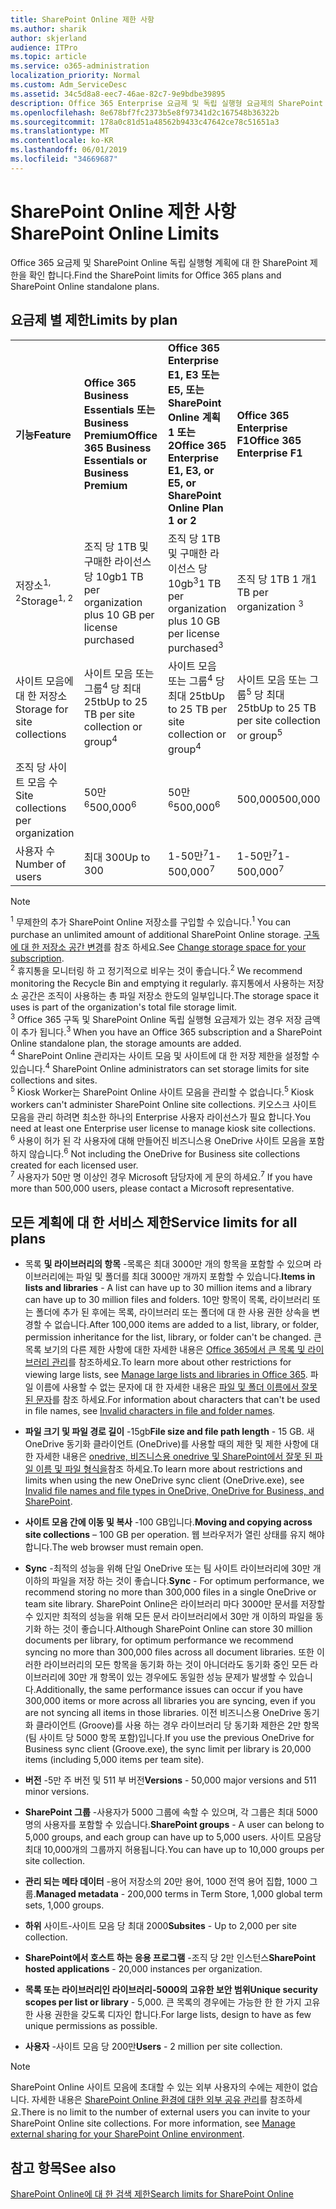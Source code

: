 ```yaml
---
title: SharePoint Online 제한 사항
ms.author: sharik
author: skjerland
audience: ITPro
ms.topic: article
ms.service: o365-administration
localization_priority: Normal
ms.custom: Adm_ServiceDesc
ms.assetid: 34c5d8a8-eec7-46ae-82c7-9e9bdbe39895
description: Office 365 Enterprise 요금제 및 독립 실행형 요금제의 SharePoint Online 제한 사항에 대해 알아봅니다.
ms.openlocfilehash: 8e678bf7fc2373b5e8f97341d2c167548b36322b
ms.sourcegitcommit: 178a0c81d51a48562b9433c47642ce78c51651a3
ms.translationtype: MT
ms.contentlocale: ko-KR
ms.lasthandoff: 06/01/2019
ms.locfileid: "34669687"
---
```

# <a name="sharepoint-online-limits"></a><span data-ttu-id="4dfda-103">SharePoint Online 제한 사항</span><span class="sxs-lookup"><span data-stu-id="4dfda-103">SharePoint Online Limits</span></span>

<span data-ttu-id="4dfda-104">Office 365 요금제 및 SharePoint Online 독립 실행형 계획에 대 한 SharePoint 제한을 확인 합니다.</span><span class="sxs-lookup"><span data-stu-id="4dfda-104">Find the SharePoint limits for Office 365 plans and SharePoint Online standalone plans.</span></span>
  
## <a name="limits-by-plan"></a><span data-ttu-id="4dfda-105">요금제 별 제한</span><span class="sxs-lookup"><span data-stu-id="4dfda-105">Limits by plan</span></span>

|||||
|:-----|:-----|:-----|:-----|
|<span data-ttu-id="4dfda-106">**기능**</span><span class="sxs-lookup"><span data-stu-id="4dfda-106">**Feature**</span></span> <br/> |<span data-ttu-id="4dfda-107">**Office 365 Business Essentials 또는 Business Premium**</span><span class="sxs-lookup"><span data-stu-id="4dfda-107">**Office 365 Business Essentials or Business Premium**</span></span> <br/> |<span data-ttu-id="4dfda-108">**Office 365 Enterprise E1, E3 또는 E5, 또는 SharePoint Online 계획 1 또는 2**</span><span class="sxs-lookup"><span data-stu-id="4dfda-108">**Office 365 Enterprise E1, E3, or E5, or SharePoint Online Plan 1 or 2**</span></span> <br/> | <span data-ttu-id="4dfda-109">**Office 365 Enterprise F1**</span><span class="sxs-lookup"><span data-stu-id="4dfda-109">**Office 365 Enterprise F1**</span></span> <br/> |
|<span data-ttu-id="4dfda-110">저장소<sup>1, 2</sup></span><span class="sxs-lookup"><span data-stu-id="4dfda-110">Storage<sup>1, 2</sup></span></span> <br/> |<span data-ttu-id="4dfda-111">조직 당 1TB 및 구매한 라이선스 당 10gb</span><span class="sxs-lookup"><span data-stu-id="4dfda-111">1 TB per organization plus 10 GB per license purchased</span></span>  <br/> |<span data-ttu-id="4dfda-112">조직 당 1TB 및 구매한 라이선스 당 10gb<sup>3</sup></span><span class="sxs-lookup"><span data-stu-id="4dfda-112">1 TB per organization plus 10 GB per license purchased<sup>3</sup></span></span> <br/> |<span data-ttu-id="4dfda-113">조직 당 1TB 1 <sup></sup> 개</span><span class="sxs-lookup"><span data-stu-id="4dfda-113">1 TB per organization <sup>3</sup></span></span> <br/> |
|<span data-ttu-id="4dfda-114">사이트 모음에 대 한 저장소</span><span class="sxs-lookup"><span data-stu-id="4dfda-114">Storage for site collections</span></span>  <br/> |<span data-ttu-id="4dfda-115">사이트 모음 또는 그룹<sup>4</sup> 당 최대 25tb</span><span class="sxs-lookup"><span data-stu-id="4dfda-115">Up to 25 TB per site collection or group<sup>4</sup></span></span> <br/> |<span data-ttu-id="4dfda-116">사이트 모음 또는 그룹<sup>4</sup> 당 최대 25tb</span><span class="sxs-lookup"><span data-stu-id="4dfda-116">Up to 25 TB per site collection or group<sup>4</sup></span></span> <br/> |<span data-ttu-id="4dfda-117">사이트 모음 또는 그룹<sup>5</sup> 당 최대 25tb</span><span class="sxs-lookup"><span data-stu-id="4dfda-117">Up to 25 TB per site collection or group<sup>5</sup></span></span> <br/> |
|<span data-ttu-id="4dfda-118">조직 당 사이트 모음 수</span><span class="sxs-lookup"><span data-stu-id="4dfda-118">Site collections per organization</span></span>  <br/> |<span data-ttu-id="4dfda-119">50만<sup>6</sup></span><span class="sxs-lookup"><span data-stu-id="4dfda-119">500,000<sup>6</sup></span></span> <br/> |<span data-ttu-id="4dfda-120">50만<sup>6</sup></span><span class="sxs-lookup"><span data-stu-id="4dfda-120">500,000<sup>6</sup></span></span> <br/> |<span data-ttu-id="4dfda-121">500,000</span><span class="sxs-lookup"><span data-stu-id="4dfda-121">500,000</span></span><br/> |
|<span data-ttu-id="4dfda-122">사용자 수</span><span class="sxs-lookup"><span data-stu-id="4dfda-122">Number of users</span></span>  <br/> |<span data-ttu-id="4dfda-123">최대 300</span><span class="sxs-lookup"><span data-stu-id="4dfda-123">Up to 300</span></span>  <br/> |<span data-ttu-id="4dfda-124">1-50만<sup>7</sup></span><span class="sxs-lookup"><span data-stu-id="4dfda-124">1- 500,000<sup>7</sup></span></span> <br/> |<span data-ttu-id="4dfda-125">1-50만<sup>7</sup></span><span class="sxs-lookup"><span data-stu-id="4dfda-125">1- 500,000<sup>7</sup></span></span> <br/> |
   
> [!NOTE]
> <span data-ttu-id="4dfda-126"><sup>1</sup> 무제한의 추가 SharePoint Online 저장소를 구입할 수 있습니다.</span><span class="sxs-lookup"><span data-stu-id="4dfda-126"><sup>1</sup> You can purchase an unlimited amount of additional SharePoint Online storage.</span></span> <span data-ttu-id="4dfda-127">[구독에 대 한 저장소 공간 변경](https://support.office.com/article/96EA3533-DE64-4B01-839A-C560875A662C)를 참조 하세요.</span><span class="sxs-lookup"><span data-stu-id="4dfda-127">See [Change storage space for your subscription](https://support.office.com/article/96EA3533-DE64-4B01-839A-C560875A662C).</span></span> 
<br/><span data-ttu-id="4dfda-128"><sup>2</sup> 휴지통을 모니터링 하 고 정기적으로 비우는 것이 좋습니다.</span><span class="sxs-lookup"><span data-stu-id="4dfda-128"><sup>2</sup> We recommend monitoring the Recycle Bin and emptying it regularly.</span></span> <span data-ttu-id="4dfda-129">휴지통에서 사용하는 저장소 공간은 조직이 사용하는 총 파일 저장소 한도의 일부입니다.</span><span class="sxs-lookup"><span data-stu-id="4dfda-129">The storage space it uses is part of the organization's total file storage limit.</span></span> 
<br/> <span data-ttu-id="4dfda-130"><sup>3</sup> Office 365 구독 및 SharePoint Online 독립 실행형 요금제가 있는 경우 저장 금액이 추가 됩니다.</span><span class="sxs-lookup"><span data-stu-id="4dfda-130"><sup>3</sup> When you have an Office 365 subscription and a SharePoint Online standalone plan, the storage amounts are added.</span></span> 
<br/><span data-ttu-id="4dfda-131"><sup>4</sup> SharePoint Online 관리자는 사이트 모음 및 사이트에 대 한 저장 제한을 설정할 수 있습니다.</span><span class="sxs-lookup"><span data-stu-id="4dfda-131"><sup>4</sup> SharePoint Online administrators can set storage limits for site collections and sites.</span></span>
<br/> <span data-ttu-id="4dfda-132"><sup>5</sup> Kiosk Worker는 SharePoint Online 사이트 모음을 관리할 수 없습니다.</span><span class="sxs-lookup"><span data-stu-id="4dfda-132"><sup>5</sup> Kiosk workers can't administer SharePoint Online site collections.</span></span> <span data-ttu-id="4dfda-133">키오스크 사이트 모음을 관리 하려면 최소한 하나의 Enterprise 사용자 라이선스가 필요 합니다.</span><span class="sxs-lookup"><span data-stu-id="4dfda-133">You need at least one Enterprise user license to manage kiosk site collections.</span></span> 
<br/> <span data-ttu-id="4dfda-134"><sup>6</sup> 사용이 허가 된 각 사용자에 대해 만들어진 비즈니스용 OneDrive 사이트 모음을 포함 하지 않습니다.</span><span class="sxs-lookup"><span data-stu-id="4dfda-134"><sup>6</sup> Not including the OneDrive for Business site collections created for each licensed user.</span></span> 
<br/><span data-ttu-id="4dfda-135"><sup>7</sup> 사용자가 50만 명 이상인 경우 Microsoft 담당자에 게 문의 하세요.</span><span class="sxs-lookup"><span data-stu-id="4dfda-135"><sup>7</sup> If you have more than 500,000 users, please contact a Microsoft representative.</span></span> 
  

  
## <a name="service-limits-for-all-plans"></a><span data-ttu-id="4dfda-136">모든 계획에 대 한 서비스 제한</span><span class="sxs-lookup"><span data-stu-id="4dfda-136">Service limits for all plans</span></span>

- <span data-ttu-id="4dfda-137">목록 **및 라이브러리의 항목** -목록은 최대 3000만 개의 항목을 포함할 수 있으며 라이브러리에는 파일 및 폴더를 최대 3000만 개까지 포함할 수 있습니다.</span><span class="sxs-lookup"><span data-stu-id="4dfda-137">**Items in lists and libraries** - A list can have up to 30 million items and a library can have up to 30 million files and folders.</span></span> <span data-ttu-id="4dfda-138">10만 항목이 목록, 라이브러리 또는 폴더에 추가 된 후에는 목록, 라이브러리 또는 폴더에 대 한 사용 권한 상속을 변경할 수 없습니다.</span><span class="sxs-lookup"><span data-stu-id="4dfda-138">After 100,000 items are added to a list, library, or folder, permission inheritance for the list, library, or folder can't be changed.</span></span> <span data-ttu-id="4dfda-139">큰 목록 보기의 다른 제한 사항에 대한 자세한 내용은 [Office 365에서 큰 목록 및 라이브러리 관리](https://support.office.com/article/b4038448-ec0e-49b7-b853-679d3d8fb784)를 참조하세요.</span><span class="sxs-lookup"><span data-stu-id="4dfda-139">To learn more about other restrictions for viewing large lists, see [Manage large lists and libraries in Office 365](https://support.office.com/article/b4038448-ec0e-49b7-b853-679d3d8fb784).</span></span> <span data-ttu-id="4dfda-140">파일 이름에 사용할 수 없는 문자에 대 한 자세한 내용은 [파일 및 폴더 이름에서 잘못 된 문자](https://support.office.com/article/64883a5d-228e-48f5-b3d2-eb39e07630fa)를 참조 하세요.</span><span class="sxs-lookup"><span data-stu-id="4dfda-140">For information about characters that can't be used in file names, see [Invalid characters in file and folder names](https://support.office.com/article/64883a5d-228e-48f5-b3d2-eb39e07630fa).</span></span>

- <span data-ttu-id="4dfda-141">**파일 크기 및 파일 경로 길이** -15gb</span><span class="sxs-lookup"><span data-stu-id="4dfda-141">**File size and file path length** - 15 GB.</span></span> <span data-ttu-id="4dfda-142">새 OneDrive 동기화 클라이언트 (OneDrive)를 사용할 때의 제한 및 제한 사항에 대 한 자세한 내용은 [onedrive, 비즈니스용 onedrive 및 SharePoint에서 잘못 된 파일 이름 및 파일 형식을](https://support.office.com/article/64883a5d-228e-48f5-b3d2-eb39e07630fa)참조 하세요.</span><span class="sxs-lookup"><span data-stu-id="4dfda-142">To learn more about restrictions and limits when using the new OneDrive sync client (OneDrive.exe), see [Invalid file names and file types in OneDrive, OneDrive for Business, and SharePoint](https://support.office.com/article/64883a5d-228e-48f5-b3d2-eb39e07630fa).</span></span>

- <span data-ttu-id="4dfda-143">**사이트 모음 간에 이동 및 복사** -100 GB입니다.</span><span class="sxs-lookup"><span data-stu-id="4dfda-143">**Moving and copying across site collections** – 100 GB per operation.</span></span> <span data-ttu-id="4dfda-144">웹 브라우저가 열린 상태를 유지 해야 합니다.</span><span class="sxs-lookup"><span data-stu-id="4dfda-144">The web browser must remain open.</span></span>

- <span data-ttu-id="4dfda-145">**Sync** -최적의 성능을 위해 단일 OneDrive 또는 팀 사이트 라이브러리에 30만 개 이하의 파일을 저장 하는 것이 좋습니다.</span><span class="sxs-lookup"><span data-stu-id="4dfda-145">**Sync** - For optimum performance, we recommend storing no more than 300,000 files in a single OneDrive or team site library.</span></span> <span data-ttu-id="4dfda-146">SharePoint Online은 라이브러리 마다 3000만 문서를 저장할 수 있지만 최적의 성능을 위해 모든 문서 라이브러리에서 30만 개 이하의 파일을 동기화 하는 것이 좋습니다.</span><span class="sxs-lookup"><span data-stu-id="4dfda-146">Although SharePoint Online can store 30 million documents per library, for optimum performance we recommend syncing no more than 300,000 files across all document libraries.</span></span> <span data-ttu-id="4dfda-147">또한 이러한 라이브러리의 모든 항목을 동기화 하는 것이 아니더라도 동기화 중인 모든 라이브러리에 30만 개 항목이 있는 경우에도 동일한 성능 문제가 발생할 수 있습니다.</span><span class="sxs-lookup"><span data-stu-id="4dfda-147">Additionally, the same performance issues can occur if you have 300,000 items or more across all libraries you are syncing, even if you are not syncing all items in those libraries.</span></span> <span data-ttu-id="4dfda-148">이전 비즈니스용 OneDrive 동기화 클라이언트 (Groove)를 사용 하는 경우 라이브러리 당 동기화 제한은 2만 항목 (팀 사이트 당 5000 항목 포함)입니다.</span><span class="sxs-lookup"><span data-stu-id="4dfda-148">If you use the previous OneDrive for Business sync client (Groove.exe), the sync limit per library is 20,000 items (including 5,000 items per team site).</span></span>

- <span data-ttu-id="4dfda-149">**버전** -5만 주 버전 및 511 부 버전</span><span class="sxs-lookup"><span data-stu-id="4dfda-149">**Versions** - 50,000 major versions and 511 minor versions.</span></span>

- <span data-ttu-id="4dfda-150">**SharePoint 그룹** -사용자가 5000 그룹에 속할 수 있으며, 각 그룹은 최대 5000 명의 사용자를 포함할 수 있습니다.</span><span class="sxs-lookup"><span data-stu-id="4dfda-150">**SharePoint groups** - A user can belong to 5,000 groups, and each group can have up to 5,000 users.</span></span> <span data-ttu-id="4dfda-151">사이트 모음당 최대 10,000개의 그룹까지 허용됩니다.</span><span class="sxs-lookup"><span data-stu-id="4dfda-151">You can have up to 10,000 groups per site collection.</span></span>

- <span data-ttu-id="4dfda-152">**관리 되는 메타 데이터** -용어 저장소의 20만 용어, 1000 전역 용어 집합, 1000 그룹.</span><span class="sxs-lookup"><span data-stu-id="4dfda-152">**Managed metadata** - 200,000 terms in Term Store, 1,000 global term sets, 1,000 groups.</span></span>

- <span data-ttu-id="4dfda-153">**하위** 사이트-사이트 모음 당 최대 2000</span><span class="sxs-lookup"><span data-stu-id="4dfda-153">**Subsites** - Up to 2,000 per site collection.</span></span>

- <span data-ttu-id="4dfda-154">**SharePoint에서 호스트 하는 응용 프로그램** -조직 당 2만 인스턴스</span><span class="sxs-lookup"><span data-stu-id="4dfda-154">**SharePoint hosted applications** - 20,000 instances per organization.</span></span>

- <span data-ttu-id="4dfda-155">**목록 또는 라이브러리인 라이브러리-5000의 고유한 보안 범위**</span><span class="sxs-lookup"><span data-stu-id="4dfda-155">**Unique security scopes per list or library** - 5,000.</span></span> <span data-ttu-id="4dfda-156">큰 목록의 경우에는 가능한 한 한 가지 고유한 사용 권한을 갖도록 디자인 합니다.</span><span class="sxs-lookup"><span data-stu-id="4dfda-156">For large lists, design to have as few unique permissions as possible.</span></span>

- <span data-ttu-id="4dfda-157">**사용자** -사이트 모음 당 200만</span><span class="sxs-lookup"><span data-stu-id="4dfda-157">**Users** - 2 million per site collection.</span></span>

> [!NOTE]
> <span data-ttu-id="4dfda-p113">SharePoint Online 사이트 모음에 초대할 수 있는 외부 사용자의 수에는 제한이 없습니다. 자세한 내용은 [SharePoint Online 환경에 대한 외부 공유 관리](/sharepoint/external-sharing-overview)를 참조하세요.</span><span class="sxs-lookup"><span data-stu-id="4dfda-p113">There is no limit to the number of external users you can invite to your SharePoint Online site collections. For more information, see [Manage external sharing for your SharePoint Online environment](/sharepoint/external-sharing-overview).</span></span>

## <a name="see-also"></a><span data-ttu-id="4dfda-160">참고 항목</span><span class="sxs-lookup"><span data-stu-id="4dfda-160">See also</span></span>

[<span data-ttu-id="4dfda-161">SharePoint Online에 대 한 검색 제한</span><span class="sxs-lookup"><span data-stu-id="4dfda-161">Search limits for SharePoint Online</span></span>](/sharepoint/search-limits)
